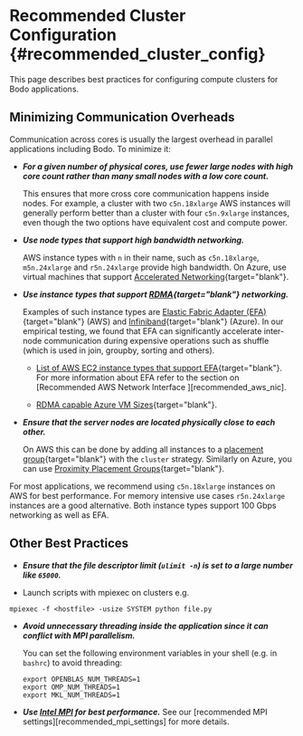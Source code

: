 # Recommended Cluster Configuration {#recommended_cluster_config}

This page describes best practices for configuring compute clusters
for Bodo applications.

## Minimizing Communication Overheads

Communication across cores is usually the largest overhead in parallel
applications including Bodo. To minimize it:

- ***For a given number of physical cores, use fewer large nodes with high core count rather than many
  small nodes with a low core count.***

  This ensures that more cross core communication happens inside nodes. For
  example, a cluster with two `c5n.18xlarge` AWS instances will
  generally perform better than a cluster with four `c5n.9xlarge`
  instances, even though the two options have equivalent cost and
  compute power.

- ***Use node types that support high bandwidth networking.***

  AWS instance types with `n` in their name, such as `c5n.18xlarge`, `m5n.24xlarge`
  and `r5n.24xlarge` provide high bandwidth. On Azure, use virtual
  machines that support
  [Accelerated Networking](https://docs.microsoft.com/en-us/azure/virtual-network/create-vm-accelerated-networking-cli){target="blank"}.

- ***Use instance types that support
  [RDMA](https://en.wikipedia.org/wiki/Remote_direct_memory_access){target="blank"}
  networking.***

  Examples of such instance types are [Elastic Fabric Adapter (EFA)](https://aws.amazon.com/hpc/efa/){target="blank"} (AWS) and
  [Infiniband](https://docs.microsoft.com/en-us/azure/virtual-machines/workloads/hpc/enable-infiniband){target="blank"}
  (Azure). In our empirical testing, we found that EFA can
  significantly accelerate inter-node communication during expensive
  operations such as shuffle (which is used in join, groupby, sorting
  and others).

  - [List of AWS EC2 instance types that support EFA](https://docs.aws.amazon.com/AWSEC2/latest/UserGuide/efa.html#efa-instance-types){target="blank"}.
    For more information about EFA refer to the section on
    [Recommended AWS Network Interface ][recommended_aws_nic].

  - [RDMA capable Azure VM Sizes](https://docs.microsoft.com/en-us/azure/virtual-machines/sizes-hpc#rdma-capable-instances){target="blank"}.

- ***Ensure that the server nodes are located physically close to each
  other.***

  On AWS this can be done by adding all instances to a [placement group](https://docs.aws.amazon.com/AWSEC2/latest/UserGuide/placement-groups.html#placement-groups-cluster){target="blank"}
  with the `cluster` strategy. Similarly on Azure, you can use [Proximity Placement Groups](https://docs.microsoft.com/en-us/azure/virtual-machines/co-location){target="blank"}.

For most applications, we recommend using `c5n.18xlarge` instances on
AWS for best performance. For memory intensive use cases `r5n.24xlarge`
instances are a good alternative. Both instance types support 100 Gbps
networking as well as EFA.

## Other Best Practices

- ***Ensure that the file descriptor limit (`ulimit -n`) is set to a
  large number like `65000`.***

- Launch scripts with mpiexec on clusters e.g.

```shell
mpiexec -f <hostfile> -usize SYSTEM python file.py
```

- ***Avoid unnecessary threading inside the application since it can
  conflict with MPI parallelism.***

  You can set the following environment variables in your shell (e.g. in `bashrc`)
  to avoid threading:

  ```shell
  export OPENBLAS_NUM_THREADS=1
  export OMP_NUM_THREADS=1
  export MKL_NUM_THREADS=1
  ```

- ***Use [Intel MPI](https://www.intel.com/content/www/us/en/developer/tools/oneapi/mpi-library.html)
  for best performance.***
  See our [recommended MPI settings][recommended_mpi_settings] for more
  details.
